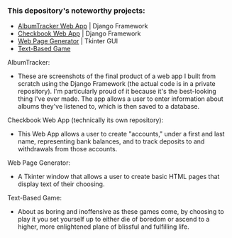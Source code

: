 <h3>This depository's noteworthy projects:</h3>
<ul>
  <li>
    <a href="https://github.com/turtelneck/Python-Projects/tree/main/AlbumTracker">AlbumTracker Web App</a> | Django Framework
  </li>
  <li>
    <a href="https://github.com/turtelneck/Django-Checkbook-Web-App">Checkbook Web App</a> | Django Framework
  </li>
  <li>
    <a href="https://github.com/turtelneck/Python-Projects/tree/main/html-page-creation">Web Page Generator</a> | Tkinter GUI
  </li>
  <li>
    <a href="https://github.com/turtelneck/Python-Projects/tree/main/text-based-game">Text-Based Game</a>
  </li>
</ul>
AlbumTracker:
<ul>
  <li>These are screenshots of the final product of a web app I built from scratch using the Django Framework (the actual code is in a private repository). I'm particularly proud of it because it's the best-looking thing I've ever made. The app allows a user to enter information about albums they've listened to, which is then saved to a database.</li>
</ul>
Checkbook Web App (technically its own repository):
<ul>
  <li>This Web App allows a user to create "accounts," under a first and last name, representing bank balances, and to track deposits to and withdrawals from those accounts.</li>
</ul>
Web Page Generator:
<ul>
  <li>A Tkinter window that allows a user to create basic HTML pages that display text of their choosing.</li>
</ul>
Text-Based Game:
<ul>
  <li>About as boring and inoffensive as these games come, by choosing to play it you set yourself up to either die of boredom or ascend to a higher, more enlightened plane of blissful and fulfilling life.</li>
</ul>
